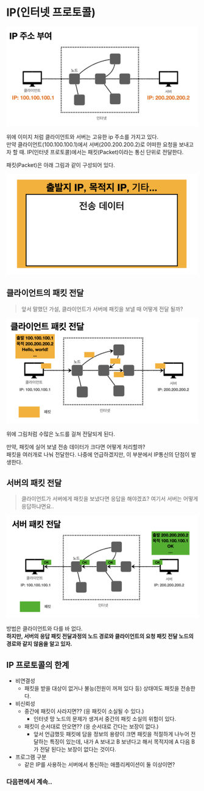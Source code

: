 # IP(인터넷 프로토콜)
<img src="../img/http/IP-주소부여.png" width="700px">

위에 이미지 처럼 클라이언트와 서버는 고유한 ip 주소를 가지고 있다.  
만약 클라이언트(100.100.100.1)에서 서버(200.200.200.2)로 어떠한 요청을 보내고자 할 때. IP(인터넷 프로토콜)에서는 패킷(Packet)이라는 통신 단위로 전달한다.

패킷(Packet)은 아래 그림과 같이 구성되어 있다.

<img src="../img/http/패킷-구조.png" width="580px">

## 클라이언트의 패킷 전달
> 앞서 말했던 가설, 클라이언트가 서버에 패킷을 보낼 때 어떻게 전달 될까?

<img src="../img/http/클라이언트-패킷-전달.png" width="580px">

위에 그림처럼 수많은 노드를 걸쳐 전달되게 된다.  

만약, 패킷에 실어 보낼 전송 데이터가 크다면 어떻게 처리할까?  
패킷을 여러개로 나눠 전달한다. 나중에 언급하겠지만, 이 부분에서 IP통신의 단점이 발생한다.

## 서버의 패킷 전달
> 클라이언트가 서버에게 패킷을 보냈다면 응답을 해야겠죠? 여기서 서버는 어떻게 응답하냐면요.. 

<img src="../img/http/서버-패킷-전달.png" width="580px">

방법은 클라이언트와 다를 바 없다.  
**하지만, 서버의 응답 패킷 전달과정의 노드 경로와 클라이언트의 요청 패킷 전달 노드의 경로와 같지 않음을 알고 있자.**

## IP 프로토콜의 한계
* 비연결성
  * 패킷을 받을 대상이 없거나 불능(전원이 꺼져 있다 등) 상태여도 패킷을 전송한다.
* 비신뢰성
  * 중간에 패킷이 사라지면?? (응 패킷이 소실될 수 있다.)
    * 인터넷 망 노드의 문제가 생겨서 중간의 패킷 소실의 위험이 있다.
  * 패킷이 순서대로 안오면?? (응 순서대로 간다는 보장이 없다.)
    * 앞서 언급했듯 패킷에 담을 정보의 용량이 크면 패킷을 적절하게 나누어 전달하는 특징이 있는데, 내가 A 보내고 B 보낸다고 해서 목적지에 A 다음 B가 전달 된다는 보장이 없다는 것이다.
* 프로그램 구분
  * 같은 IP를 사용하는 서버에서 통신하는 애플리케이션이 둘 이상이면?



### 다음편에서 계속.. 